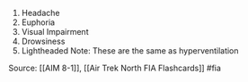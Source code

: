1. Headache
2. Euphoria
3. Visual Impairment
4. Drowsiness
5. Lightheaded
Note:  These are the same as hyperventilation



Source: [[AIM 8-1]], [[Air Trek North FIA Flashcards]] #fia


